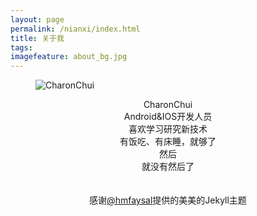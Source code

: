 ```yaml
---
layout: page
permalink: /nianxi/index.html
title: 关于我
tags:
imagefeature: about_bg.jpg
---
```

<figure>
  <img src="{{ site.url }}/images/avatar.png" alt="CharonChui">
  <figcaption></figcaption>
</figure>

<center>CharonChui</center>
<center>Android&IOS开发人员</center>
<center>喜欢学习研究新技术</center>
<center>有饭吃、有床睡，就够了</center>
<center>然后</center>
<center>就没有然后了</center>
<br>
<br>
<center>感谢<a href="http://twitter.com/hmfaysal">@hmfaysal</a>提供的美美的Jekyll主题</center>